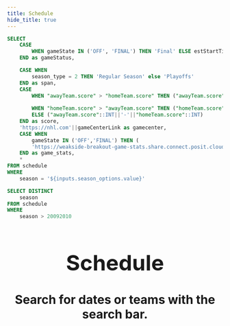 ```yaml
---
title: Schedule
hide_title: true
---
```


```sql games
SELECT
    CASE
        WHEN gameState IN ('OFF', 'FINAL') THEN 'Final' ELSE estStartTime || ' EST'
    END as gameStatus,

    CASE WHEN
        season_type = 2 THEN 'Regular Season' else 'Playoffs'
    END as span,
    CASE 
        WHEN "awayTeam.score" > "homeTeam.score" THEN ("awayTeam.score"::INT||'-'||"homeTeam.score"::INT||' '||away_team_abbr) 
        
        WHEN "homeTeam.score" > "awayTeam.score" THEN ("homeTeam.score"::INT||'-'||"awayTeam.score"::INT||' '||home_team_abbr)
        ELSE ("awayTeam.score"::INT||'-'||"homeTeam.score"::INT)
    END as score,
    'https://nhl.com'||gameCenterLink as gamecenter,
    CASE WHEN
        gameState IN ('OFF','FINAL') THEN (
        'https://weakside-breakout-game-stats.share.connect.posit.cloud/?game_id='|| id::INT) ELSE NULL
    END as game_stats,
    *
FROM schedule
WHERE
    season = '${inputs.season_options.value}'
```

```sql seasons
SELECT DISTINCT
	season
FROM schedule
WHERE
    season > 20092010
```

<div style="margin: 10px;">
    <div style="text-align: center;">
		<b><h1 style="font-size:50px">Schedule</h1></b>
        <h1>Search for dates or teams with the search bar.</h1>
	</div>
    <div>
        <Dropdown
		data={seasons}
		name=season_options
		value=season
		title=Season
		defaultValue={[20242025]}
	/>
    <DataTable data={games} rows=20 search=true rowShading=true rowNumbers=true headerColor=#0000ff headerFontColor=white downloadable=false sort='date desc'>
        <Column id=date align=center />
        <Column id=venue.default align=center title="Venue"/>
		<Column id=gameStatus align=center title="Game State"/>
		<Column id=span align=center />
        <Column id=awayTeam.darkLogo
         align=center contentType="image" height=20px title="Logo"/>
        <Column id=away_team_abbr align=center title="Away"/>
		<Column id=homeTeam.darkLogo
         align=center contentType="image" height=20px title="Logo"/>
        <Column id=home_team_abbr align=center title="Home"/>
        <Column id=score align=center />
		<Column id=gameOutcome.lastPeriodType align=center title="Period Type"/>
        <Column id=gamecenter align=center contentType='link' linkLabel='GameCenter' openInNewTab=true/>
        <Column id=game_stats align=center contentType='link' linkLabel='Game Stats' openInNewTab=true/>
    </DataTable>
    </div>
</div>